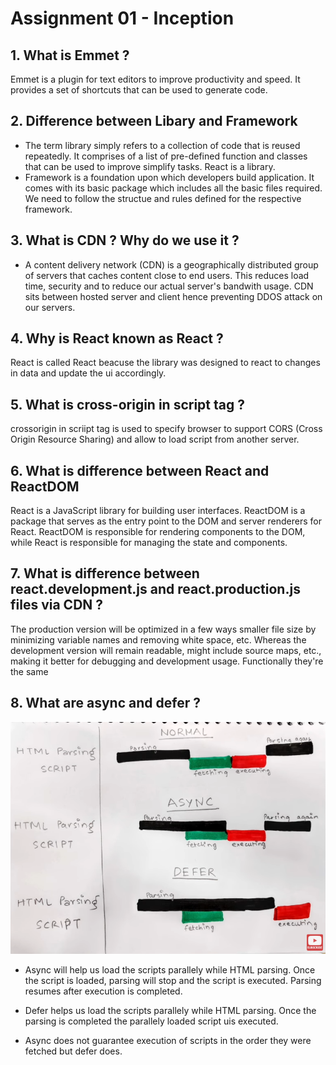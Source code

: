 # Assignment 01 - Inception
## 1. What is Emmet ?
Emmet is a plugin for text editors to improve productivity and speed. It provides a set of shortcuts that can be used to generate code.
## 2. Difference between Libary and Framework
- The term library simply refers to a collection of code that is reused repeatedly. It comprises of a list of pre-defined function and classes that can be used to improve simplify tasks. React is a library.
- Framework is a foundation upon which developers build application. It comes with its basic package which includes all the basic files required. We need to follow the structue and rules defined for the respective framework.
## 3. What is CDN ? Why do we use it ?
- A content delivery network (CDN) is a geographically distributed group of servers that caches content close to end users. This reduces load time, security and to reduce our actual server's bandwith usage. CDN sits between hosted server and client hence preventing DDOS attack on our servers.
## 4. Why is React known as React ?
React is called React beacuse the library was designed to react to changes in data and update the ui accordingly.
## 5.  What is cross-origin in script tag ?
crossorigin in scriipt tag is used to specify browser to support CORS (Cross Origin Resource Sharing) and allow to load script from another server.
## 6. What is difference between React and ReactDOM
React is a JavaScript library for building user interfaces. ReactDOM is a package that serves as the entry point to the DOM and server renderers for React. ReactDOM is responsible for rendering components to the DOM, while React is responsible for managing the state and components.
## 7. What is difference between react.development.js and react.production.js files via CDN ?
The production version will be optimized in a few ways smaller file size by minimizing variable names and removing white space, etc. Whereas the development version will remain readable, might include source maps, etc., making it better for debugging and development usage. Functionally they're the same 
## 8. What are async and defer ?

![Async and Defer Difference](./images/async_defer.png)

- Async will help us load the scripts parallely while HTML parsing. Once the script is loaded, parsing will stop and the script is executed. Parsing resumes after execution is completed.

- Defer helps us load the scripts parallely while HTML parsing. Once the parsing is completed the parallely loaded script uis executed.
  
- Async does not guarantee execution of scripts in the order they were fetched but defer does.
